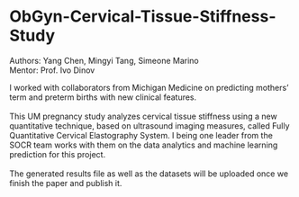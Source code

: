 # ObGyn-Cervical-Tissue-Stiffness-Study
Authors: Yang Chen, Mingyi Tang, Simeone Marino <br/>
Mentor: Prof. Ivo Dinov



I worked with collaborators from Michigan Medicine on predicting mothers’ term and preterm births with new clinical features.
<br/><br/>
This UM pregnancy study analyzes cervical tissue stiffness using a new quantitative technique, based on ultrasound imaging measures, called Fully Quantitative Cervical Elastography System. I being one leader from the SOCR team works with them on the data analytics and machine learning prediction for this project.
<br/><br/>
The generated results file as well as the datasets will be uploaded once we finish the paper and publish it.
